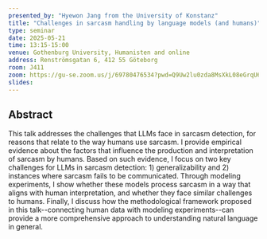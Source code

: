 ```yaml
---
presented_by: "Hyewon Jang from the University of Konstanz"
title: "Challenges in sarcasm handling by language models (and humans)"
type: seminar
date: 2025-05-21
time: 13:15-15:00
venue: Gothenburg University, Humanisten and online
address: Renströmsgatan 6, 412 55 Göteborg
room: J411
zoom: https://gu-se.zoom.us/j/69780476534?pwd=Q9Uw2lu0zda8MsXkL08eGrqU64DMpp.1
slides:
---
```


## Abstract

This talk addresses the challenges that LLMs face in sarcasm detection, for reasons that relate to the way humans use sarcasm. I provide empirical evidence about the factors that influence the production and interpretation of sarcasm by humans. Based on such evidence, I focus on two key challenges for LLMs in sarcasm detection: 1) generalizability and 2) instances where sarcasm fails to be communicated. Through modeling experiments, I show whether these models process sarcasm in a way that aligns with human interpretation, and whether they face similar challenges to humans. Finally, I discuss how the methodological framework proposed in this talk--connecting human data with modeling experiments--can provide a more comprehensive approach to understanding natural language in general.
